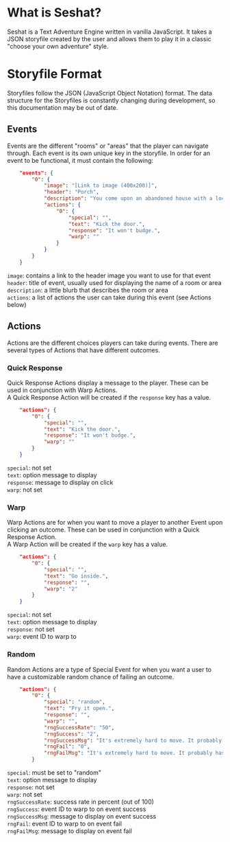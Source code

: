 # What is Seshat?
Seshat is a Text Adventure Engine written in vanilla JavaScript. It takes a JSON storyfile created by the user and allows them to play it in a classic "choose your own adventure" style.

# Storyfile Format
Storyfiles follow the JSON (JavaScript Object Notation) format. The data structure for the Storyfiles is constantly changing during development, so this documentation may be out of date.

## Events
Events are the different "rooms" or "areas" that the player can navigate through. Each event is its own unique key in the storyfile. In order for an event to be functional, it must contain the following:
```JSON
    "events": {
        "0": {
            "image": "[Link to image (400x200)]",
            "header": "Porch",
            "description": "You come upon an abandoned house with a locked front door.",
            "actions": {
                "0": {
                    "special": "",     
                    "text": "Kick the door.",
                    "response": "It won't budge.",
                    "warp": ""
                }
            }
        }
    }
```
```image```: contains a link to the header image you want to use for that event  
```header```: title of event, usually used for displaying the name of a room or area  
```description```: a little blurb that describes the room or area  
```actions```: a list of actions the user can take during this event (see Actions below)  

## Actions
Actions are the different choices players can take during events. There are several types of Actions that have different outcomes.

### Quick Response
Quick Response Actions display a message to the player. These can be used in conjunction with Warp Actions.\
A Quick Response Action will be created if the ```response``` key has a value.
```JSON
    "actions": {
        "0": {
            "special": "",     
            "text": "Kick the door.",
            "response": "It won't budge.",
            "warp": ""
        }
    }
```
```special```: not set\
```text```: option message to display\
```response```: message to display on click\
```warp```: not set

### Warp
Warp Actions are for when you want to move a player to another Event upon clicking an outcome. These can be used in conjunction with a Quick Response Action.\
A Warp Action will be created if the ```warp``` key has a value.
```JSON
    "actions": {
        "0": {
            "special": "",     
            "text": "Go inside.",
            "response": "",
            "warp": "2"
        }
    }
```    
```special```: not set\
```text```: option message to display\
```response```: not set\
```warp```: event ID to warp to

### Random
Random Actions are a type of Special Event for when you want a user to have a customizable random chance of failing an outcome.
```JSON
    "actions": {
        "0": {
            "special": "random",
            "text": "Pry it open.",
            "response": "",
            "warp": "",
            "rngSuccessRate": "50",
            "rngSuccess": "2",
            "rngSuccessMsg": "It's extremely hard to move. It probably hasn't been opened in years. With a great burst of effort, you slide the window open.",
            "rngFail": "0",
            "rngFailMsg": "It's extremely hard to move. It probably hasn't been opened in years. Unfortunately it appears the wood has rotted to the point that this window won't be opening any time soon."
        }
```
```special```: must be set to "random"\
```text```: option message to display\
```response```: not set\
```warp```: not set\
```rngSuccessRate```: success rate in percent (out of 100)\
```rngSuccess```: event ID to warp to on event success\
```rngSuccessMsg```: message to display on event success\
```rngFail```: event ID to warp to on event fail\
```rngFailMsg```: message to display on event fail